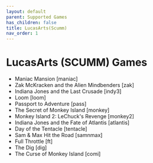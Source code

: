 ```yaml
---
layout: default
parent: Supported Games
has_children: false
title: LucasArts(Scumm) 
nav_order: 1
---
```


# LucasArts (SCUMM) Games

- Maniac Mansion	[maniac]
- Zak McKracken and the Alien Mindbenders	[zak]
- Indiana Jones and the Last Crusade	[indy3]
- Loom	[loom]
- Passport to Adventure	[pass]
- The Secret of Monkey Island	[monkey]
- Monkey Island 2: LeChuck's Revenge	[monkey2]
- Indiana Jones and the Fate of Atlantis	[atlantis]
- Day of the Tentacle	[tentacle]
- Sam & Max Hit the Road	[samnmax]
- Full Throttle	[ft]
- The Dig	[dig]
- The Curse of Monkey Island	[comi]